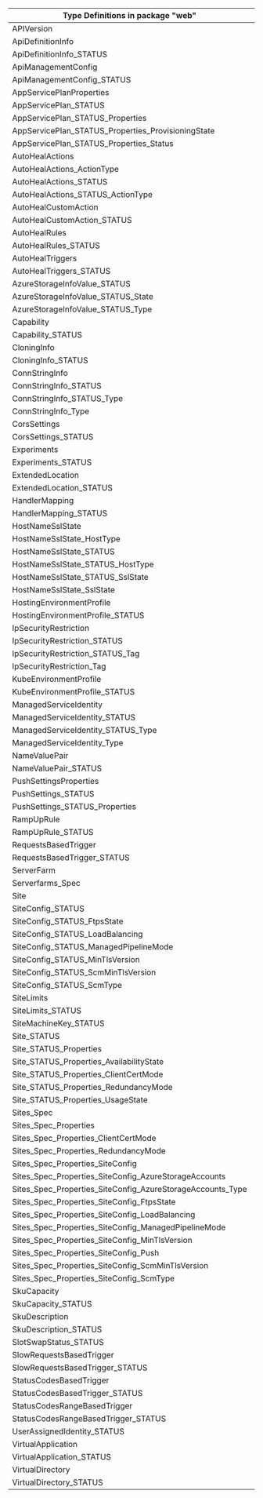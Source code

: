 | Type Definitions in package "web"                          | v1beta20220301 |
|------------------------------------------------------------|----------------|
| APIVersion                                                 | v1beta20220301 |
| ApiDefinitionInfo                                          | v1beta20220301 |
| ApiDefinitionInfo_STATUS                                   | v1beta20220301 |
| ApiManagementConfig                                        | v1beta20220301 |
| ApiManagementConfig_STATUS                                 | v1beta20220301 |
| AppServicePlanProperties                                   | v1beta20220301 |
| AppServicePlan_STATUS                                      | v1beta20220301 |
| AppServicePlan_STATUS_Properties                           | v1beta20220301 |
| AppServicePlan_STATUS_Properties_ProvisioningState         | v1beta20220301 |
| AppServicePlan_STATUS_Properties_Status                    | v1beta20220301 |
| AutoHealActions                                            | v1beta20220301 |
| AutoHealActions_ActionType                                 | v1beta20220301 |
| AutoHealActions_STATUS                                     | v1beta20220301 |
| AutoHealActions_STATUS_ActionType                          | v1beta20220301 |
| AutoHealCustomAction                                       | v1beta20220301 |
| AutoHealCustomAction_STATUS                                | v1beta20220301 |
| AutoHealRules                                              | v1beta20220301 |
| AutoHealRules_STATUS                                       | v1beta20220301 |
| AutoHealTriggers                                           | v1beta20220301 |
| AutoHealTriggers_STATUS                                    | v1beta20220301 |
| AzureStorageInfoValue_STATUS                               | v1beta20220301 |
| AzureStorageInfoValue_STATUS_State                         | v1beta20220301 |
| AzureStorageInfoValue_STATUS_Type                          | v1beta20220301 |
| Capability                                                 | v1beta20220301 |
| Capability_STATUS                                          | v1beta20220301 |
| CloningInfo                                                | v1beta20220301 |
| CloningInfo_STATUS                                         | v1beta20220301 |
| ConnStringInfo                                             | v1beta20220301 |
| ConnStringInfo_STATUS                                      | v1beta20220301 |
| ConnStringInfo_STATUS_Type                                 | v1beta20220301 |
| ConnStringInfo_Type                                        | v1beta20220301 |
| CorsSettings                                               | v1beta20220301 |
| CorsSettings_STATUS                                        | v1beta20220301 |
| Experiments                                                | v1beta20220301 |
| Experiments_STATUS                                         | v1beta20220301 |
| ExtendedLocation                                           | v1beta20220301 |
| ExtendedLocation_STATUS                                    | v1beta20220301 |
| HandlerMapping                                             | v1beta20220301 |
| HandlerMapping_STATUS                                      | v1beta20220301 |
| HostNameSslState                                           | v1beta20220301 |
| HostNameSslState_HostType                                  | v1beta20220301 |
| HostNameSslState_STATUS                                    | v1beta20220301 |
| HostNameSslState_STATUS_HostType                           | v1beta20220301 |
| HostNameSslState_STATUS_SslState                           | v1beta20220301 |
| HostNameSslState_SslState                                  | v1beta20220301 |
| HostingEnvironmentProfile                                  | v1beta20220301 |
| HostingEnvironmentProfile_STATUS                           | v1beta20220301 |
| IpSecurityRestriction                                      | v1beta20220301 |
| IpSecurityRestriction_STATUS                               | v1beta20220301 |
| IpSecurityRestriction_STATUS_Tag                           | v1beta20220301 |
| IpSecurityRestriction_Tag                                  | v1beta20220301 |
| KubeEnvironmentProfile                                     | v1beta20220301 |
| KubeEnvironmentProfile_STATUS                              | v1beta20220301 |
| ManagedServiceIdentity                                     | v1beta20220301 |
| ManagedServiceIdentity_STATUS                              | v1beta20220301 |
| ManagedServiceIdentity_STATUS_Type                         | v1beta20220301 |
| ManagedServiceIdentity_Type                                | v1beta20220301 |
| NameValuePair                                              | v1beta20220301 |
| NameValuePair_STATUS                                       | v1beta20220301 |
| PushSettingsProperties                                     | v1beta20220301 |
| PushSettings_STATUS                                        | v1beta20220301 |
| PushSettings_STATUS_Properties                             | v1beta20220301 |
| RampUpRule                                                 | v1beta20220301 |
| RampUpRule_STATUS                                          | v1beta20220301 |
| RequestsBasedTrigger                                       | v1beta20220301 |
| RequestsBasedTrigger_STATUS                                | v1beta20220301 |
| ServerFarm                                                 | v1beta20220301 |
| Serverfarms_Spec                                           | v1beta20220301 |
| Site                                                       | v1beta20220301 |
| SiteConfig_STATUS                                          | v1beta20220301 |
| SiteConfig_STATUS_FtpsState                                | v1beta20220301 |
| SiteConfig_STATUS_LoadBalancing                            | v1beta20220301 |
| SiteConfig_STATUS_ManagedPipelineMode                      | v1beta20220301 |
| SiteConfig_STATUS_MinTlsVersion                            | v1beta20220301 |
| SiteConfig_STATUS_ScmMinTlsVersion                         | v1beta20220301 |
| SiteConfig_STATUS_ScmType                                  | v1beta20220301 |
| SiteLimits                                                 | v1beta20220301 |
| SiteLimits_STATUS                                          | v1beta20220301 |
| SiteMachineKey_STATUS                                      | v1beta20220301 |
| Site_STATUS                                                | v1beta20220301 |
| Site_STATUS_Properties                                     | v1beta20220301 |
| Site_STATUS_Properties_AvailabilityState                   | v1beta20220301 |
| Site_STATUS_Properties_ClientCertMode                      | v1beta20220301 |
| Site_STATUS_Properties_RedundancyMode                      | v1beta20220301 |
| Site_STATUS_Properties_UsageState                          | v1beta20220301 |
| Sites_Spec                                                 | v1beta20220301 |
| Sites_Spec_Properties                                      | v1beta20220301 |
| Sites_Spec_Properties_ClientCertMode                       | v1beta20220301 |
| Sites_Spec_Properties_RedundancyMode                       | v1beta20220301 |
| Sites_Spec_Properties_SiteConfig                           | v1beta20220301 |
| Sites_Spec_Properties_SiteConfig_AzureStorageAccounts      | v1beta20220301 |
| Sites_Spec_Properties_SiteConfig_AzureStorageAccounts_Type | v1beta20220301 |
| Sites_Spec_Properties_SiteConfig_FtpsState                 | v1beta20220301 |
| Sites_Spec_Properties_SiteConfig_LoadBalancing             | v1beta20220301 |
| Sites_Spec_Properties_SiteConfig_ManagedPipelineMode       | v1beta20220301 |
| Sites_Spec_Properties_SiteConfig_MinTlsVersion             | v1beta20220301 |
| Sites_Spec_Properties_SiteConfig_Push                      | v1beta20220301 |
| Sites_Spec_Properties_SiteConfig_ScmMinTlsVersion          | v1beta20220301 |
| Sites_Spec_Properties_SiteConfig_ScmType                   | v1beta20220301 |
| SkuCapacity                                                | v1beta20220301 |
| SkuCapacity_STATUS                                         | v1beta20220301 |
| SkuDescription                                             | v1beta20220301 |
| SkuDescription_STATUS                                      | v1beta20220301 |
| SlotSwapStatus_STATUS                                      | v1beta20220301 |
| SlowRequestsBasedTrigger                                   | v1beta20220301 |
| SlowRequestsBasedTrigger_STATUS                            | v1beta20220301 |
| StatusCodesBasedTrigger                                    | v1beta20220301 |
| StatusCodesBasedTrigger_STATUS                             | v1beta20220301 |
| StatusCodesRangeBasedTrigger                               | v1beta20220301 |
| StatusCodesRangeBasedTrigger_STATUS                        | v1beta20220301 |
| UserAssignedIdentity_STATUS                                | v1beta20220301 |
| VirtualApplication                                         | v1beta20220301 |
| VirtualApplication_STATUS                                  | v1beta20220301 |
| VirtualDirectory                                           | v1beta20220301 |
| VirtualDirectory_STATUS                                    | v1beta20220301 |
